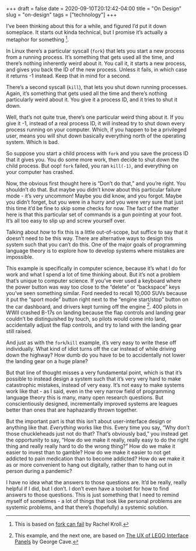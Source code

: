 +++
draft = false
date = 2020-09-10T20:12:42-04:00
title = "On Design"
slug = "on-design"
tags = ["technology"]
+++

I’ve been thinking about this for a while, and figured I’d put it down someplace. It starts out kinda technical, but I promise it’s actually a metaphor for something [^1].

In Linux there’s a particular syscall (`fork`) that lets you start a new process from a running process. It’s something that gets used all the time, and there’s nothing inherently weird about it. You call it, it starts a new process, and gives you back the ID of the new process. Unless it fails, in which case it returns -1 instead. Keep that in mind for a second.

There’s a second syscall (`kill`), that lets you shut down running processes. Again, it’s something that gets used all the time and there’s nothing particularly weird about it. You give it a process ID, and it tries to shut it down.

Well, that’s not quite true, there’s one particular weird thing about it. If you give it -1, instead of a real process ID, it will instead try to shut down every process running on your computer. Which, if you happen to be a privileged user, means you will shut down basically everything north of the  operating system. Which is bad.

So suppose you start a child process with `fork` and you save the process ID that it gives you. You do some more work, then decide to shut down the child process. But oop! `fork` failed, you ran `kill(-1)`, and everything on your computer has crashed.

Now, the obvious first thought here is “Don’t do that,” and you’re right. You shouldn’t do that. But maybe you didn’t know about this particular failure mode - it’s very uncommon! Maybe you did know, and you forgot. Maybe you didn’t forget, but you were in a hurry and you were very sure that just this time it’d be fine to skip some checks for now. The fact of the matter here is that this particular set of commands is a gun pointing at your foot. It’s all too easy to slip up and screw yourself over.

Talking about *how* to fix this is a little out-of-scope, but suffice to say that it doesn’t need to be this way. There are alternative ways to design this system such that you can’t do this. One of the major goals of programming language theory is to explore how to develop systems where mistakes are impossible.

This example is specifically in computer science, because it’s what I do for work and what I spend a lot of time thinking about. But it’s not a problem that’s unique to computer science. If you’ve ever used a keyboard where the power button was way too close to the “delete” or “backspace” keys you’ve seen something similar. Ford needed to recall 10,000 SUVs because it put the  “sport mode” button right next to the “engine start/stop” button on the car dashboard, and drivers kept turning off the engine [^2]. 400 pilots in WWII crashed B-17s on landing because the flap controls and landing gear couldn’t be distinguished by touch, so pilots would come into land, accidentally adjust the flap controls, and try to land with the  landing gear still raised.

And just as with the `fork`/`kill` example, it’s very easy to write these off individually. What kind of idiot turns off the car instead of while driving down the highway? How dumb do you have to be to accidentally not lower the landing gear on a huge plane?

But that line of thought misses a very fundamental point, which is that it’s possible to instead design a system such that it’s very very hard to make catastrophic mistakes, instead of very easy. It’s not easy to make systems work like that - as I said, even in the very narrow field of programming language theory this is many, many open research questions. But conscientiously designed, incrementally improved systems are leagues better than ones that are haphazardly thrown together.

But the important part is that this isn’t about user-interface design or anything like that. *Everything* works like this. Every time you say, “Why don’t those chuckleheads just not do that? That’s obviously bad,” you instead get the opportunity to say, “How do we make it really, really easy to do the right thing and really really hard to do the wrong thing?” How do we make it easier to invest than to gamble? How do we make it easier to not get addicted to pain medication than to become addicted? How do we make it as or more convenient to hang out digitally, rather than to hang out in person during a pandemic?

I have no idea what the answers to those questions are. It’d be really, really helpful if I did, but I don’t. I don’t even have a toolset for how to find answers to those questions. This is just something that I need to remind myself of sometimes - a lot of things that look like personal problems are systemic problems, and that there’s (hopefully) a systemic solution.

[^1]: This is based on [fork can fail](https://rachelbythebay.com/w/2014/08/19/fork/) by Rachel Kroll.
[^2]: This example, and the next one, are based on [The UX of LEGO Interface Panels](https://www.designedbycave.co.uk/2020/LEGO-Interface-UX/) by George Cave.
